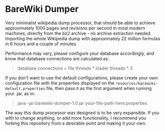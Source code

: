 BareWiki Dumper
===

Very minimalist wikipedia dump processor, that should be able to achieve approximately 1000 pages and revisions per second in most modern machines, directly from the bz2 archive - no archive extraction needed. Importing the whole Wikipedia dump with approximately 22 million formulas in 6 hours and a couple of minutes.

Performance may vary, please configure your database accordingly, and know that database connections are calculated as:

> database connections = file threads * loader threads * 3

If you don't want to use the default configurations, please create your own configuration file with the properties displayed on the `resources/barewiki-default.properties` file, then pass it as the first argument when running your .jar, as in:

> java -jar barewiki-dumper-1.0.jar your-file-path-here.properties

The way this dump processor was designed is to be very expansible. If you with to change anything, or add more functionality, I recommend you forking this repository from a desirable point and making it your own.